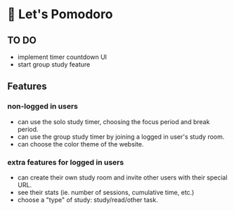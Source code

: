 # 🍅 Let's Pomodoro

## TO DO

- implement timer countdown UI
- start group study feature

## Features

### non-logged in users

- can use the solo study timer, choosing the focus period and break period.
- can use the group study timer by joining a logged in user's study room.
- can choose the color theme of the website.

### extra features for logged in users

- can create their own study room and invite other users with their special URL.
- see their stats (ie. number of sessions, cumulative time, etc.)
- choose a "type" of study: study/read/other task.
